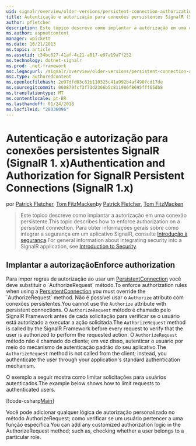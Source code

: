 ```yaml
---
uid: signalr/overview/older-versions/persistent-connection-authorization
title: Autenticação e autorização para conexões persistentes SignalR (SignalR 1. x) | Microsoft Docs
author: pfletcher
description: Este tópico descreve como implantar a autorização em uma conexão persistente. Para obter informações gerais sobre como integrar a segurança em um aplicativo de SignalR,...
ms.author: aspnetcontent
manager: wpickett
ms.date: 10/21/2013
ms.topic: article
ms.assetid: c34bc627-41af-4c21-a817-e97a19a7f252
ms.technology: dotnet-signalr
ms.prod: .net-framework
msc.legacyurl: /signalr/overview/older-versions/persistent-connection-authorization
msc.type: authoredcontent
ms.openlocfilehash: 2e97dfd03c61b110325c41a992b4af490fcd17de
ms.sourcegitcommit: 060879fcf3f73d2366b5c811986f8695fff65db8
ms.translationtype: MT
ms.contentlocale: pt-BR
ms.lasthandoff: 01/24/2018
ms.locfileid: "28036096"
---
```

<a name="authentication-and-authorization-for-signalr-persistent-connections-signalr-1x"></a><span data-ttu-id="e9bff-104">Autenticação e autorização para conexões persistentes SignalR (SignalR 1. x)</span><span class="sxs-lookup"><span data-stu-id="e9bff-104">Authentication and Authorization for SignalR Persistent Connections (SignalR 1.x)</span></span>
====================
<span data-ttu-id="e9bff-105">por [Patrick Fletcher](https://github.com/pfletcher), [Tom FitzMacken](https://github.com/tfitzmac)</span><span class="sxs-lookup"><span data-stu-id="e9bff-105">by [Patrick Fletcher](https://github.com/pfletcher), [Tom FitzMacken](https://github.com/tfitzmac)</span></span>

> <span data-ttu-id="e9bff-106">Este tópico descreve como implantar a autorização em uma conexão persistente.</span><span class="sxs-lookup"><span data-stu-id="e9bff-106">This topic describes how to enforce authorization on a persistent connection.</span></span> <span data-ttu-id="e9bff-107">Para obter informações gerais sobre como integrar a segurança em um aplicativo SignalR, consulte [Introdução à segurança](index.md).</span><span class="sxs-lookup"><span data-stu-id="e9bff-107">For general information about integrating security into a SignalR application, see [Introduction to Security](index.md).</span></span>


## <a name="enforce-authorization"></a><span data-ttu-id="e9bff-108">Implantar a autorização</span><span class="sxs-lookup"><span data-stu-id="e9bff-108">Enforce authorization</span></span>

<span data-ttu-id="e9bff-109">Para impor regras de autorização ao usar um [PersistentConnection](https://msdn.microsoft.com/library/microsoft.aspnet.signalr.persistentconnection(v=vs.111).aspx) você deve substituir o `AuthorizeRequest` método.</span><span class="sxs-lookup"><span data-stu-id="e9bff-109">To enforce authorization rules when using a [PersistentConnection](https://msdn.microsoft.com/library/microsoft.aspnet.signalr.persistentconnection(v=vs.111).aspx) you must override the `AuthorizeRequest` method.</span></span> <span data-ttu-id="e9bff-110">Não é possível usar o `Authorize` atributo com conexões persistentes.</span><span class="sxs-lookup"><span data-stu-id="e9bff-110">You cannot use the `Authorize` attribute with persistent connections.</span></span> <span data-ttu-id="e9bff-111">O `AuthorizeRequest` método é chamado pelo SignalR Framework antes de cada solicitação para verificar se o usuário está autorizado a executar a ação solicitada.</span><span class="sxs-lookup"><span data-stu-id="e9bff-111">The `AuthorizeRequest` method is called by the SignalR Framework before every request to verify that the user is authorized to perform the requested action.</span></span> <span data-ttu-id="e9bff-112">O `AuthorizeRequest` método não é chamado do cliente; em vez disso, autenticar o usuário por meio do mecanismo de autenticação padrão do seu aplicativo.</span><span class="sxs-lookup"><span data-stu-id="e9bff-112">The `AuthorizeRequest` method is not called from the client; instead, you authenticate the user through your application's standard authentication mechanism.</span></span>

<span data-ttu-id="e9bff-113">O exemplo a seguir mostra como limitar solicitações para usuários autenticados.</span><span class="sxs-lookup"><span data-stu-id="e9bff-113">The example below shows how to limit requests to authenticated users.</span></span>

[!code-csharp[Main](persistent-connection-authorization/samples/sample1.cs)]

<span data-ttu-id="e9bff-114">Você pode adicionar qualquer lógica de autorização personalizado no método AuthorizeRequest; como verificar se um usuário pertencer a uma função específica.</span><span class="sxs-lookup"><span data-stu-id="e9bff-114">You can add any customized authorization logic in the AuthorizeRequest method; such as, checking whether a user belongs to a particular role.</span></span>
